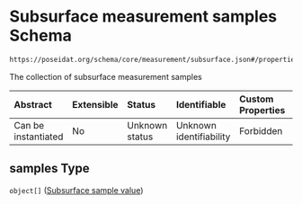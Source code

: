 # Subsurface measurement samples Schema

```txt
https://poseidat.org/schema/core/measurement/subsurface.json#/properties/samples
```

The collection of subsurface measurement samples

| Abstract            | Extensible | Status         | Identifiable            | Custom Properties | Additional Properties | Access Restrictions | Defined In                                                                          |
| :------------------ | :--------- | :------------- | :---------------------- | :---------------- | :-------------------- | :------------------ | :---------------------------------------------------------------------------------- |
| Can be instantiated | No         | Unknown status | Unknown identifiability | Forbidden         | Allowed               | none                | [subsurface.json*](schemas/core/measurement/subsurface.json "open original schema") |

## samples Type

`object[]` ([Subsurface sample value](subsurface-properties-subsurface-measurement-samples-subsurface-sample-value.md))
